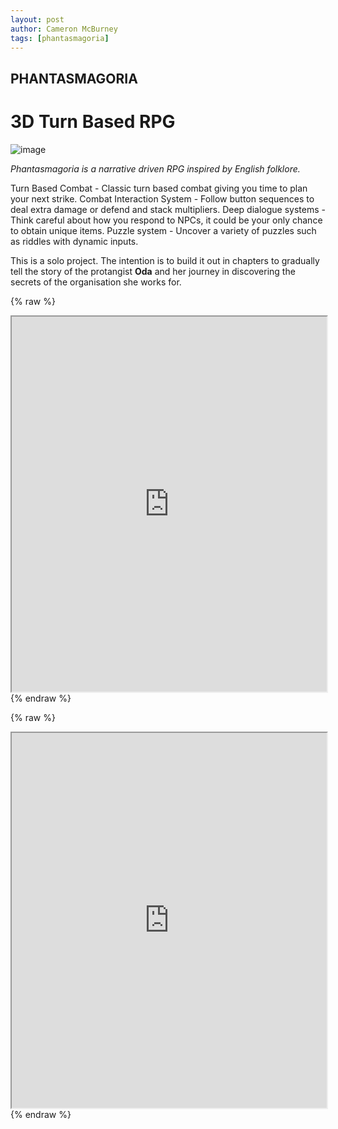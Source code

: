 ```yaml
---
layout: post
author: Cameron McBurney
tags: [phantasmagoria]
---
```


## PHANTASMAGORIA
# 3D Turn Based RPG 

![image](./images/COVER_Phantasmagoria.png)

*Phantasmagoria is a narrative driven RPG inspired by English folklore.*

Turn Based Combat - Classic turn based combat giving you time to plan your next strike.
Combat Interaction System - Follow button sequences to deal extra damage or defend and stack multipliers.
Deep dialogue systems - Think careful about how you respond to NPCs, it could be your only chance to obtain unique items.
Puzzle system - Uncover a variety of puzzles such as riddles with dynamic inputs.

This is a solo project. The intention is to build it out in chapters to gradually tell the story of the protangist **Oda** and her journey in discovering the secrets of the organisation she works for.

{% raw %}
<iframe src="https://blueprintue.com/render/ma4ilg6m/" width="100%" height="600" scrolling="no" allowfullscreen></iframe>
{% endraw %}

{% raw %}
<iframe src="https://blueprintue.com/render/57nom2rn/" width="100%" height="600" scrolling="no" allowfullscreen></iframe>
{% endraw %}